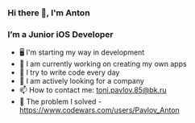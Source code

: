 ### Hi there 👋, I'm Anton
 
### I’m a Junior iOS Developer

- 🖥 I'm starting my way in development
- 🔭 I am currently working on creating my own apps
- 🌱 I try to write code every day
- 👯 I am actively looking for a company
- 📫 How to contact me: toni.pavlov.85@bk.ru
- 🌝 The problem I solved - https://www.codewars.com/users/Pavlov_Anton
